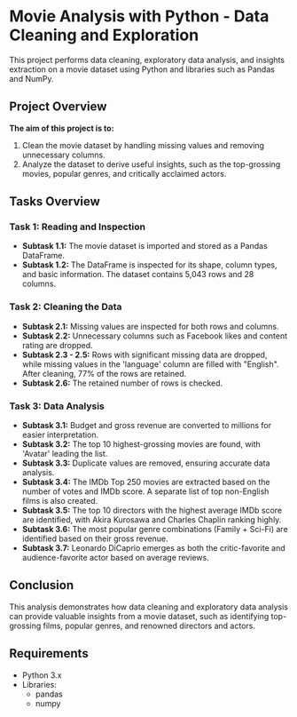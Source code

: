 # Movie Analysis with Python - Data Cleaning and Exploration

This project performs data cleaning, exploratory data analysis, and insights extraction on a movie dataset using Python and libraries such as Pandas and NumPy.

## Project Overview
**The aim of this project is to:**
1. Clean the movie dataset by handling missing values and removing unnecessary columns.
2. Analyze the dataset to derive useful insights, such as the top-grossing movies, popular genres, and critically acclaimed actors.

## Tasks Overview

### Task 1: Reading and Inspection
- **Subtask 1.1:** The movie dataset is imported and stored as a Pandas DataFrame.
- **Subtask 1.2:** The DataFrame is inspected for its shape, column types, and basic information. The dataset contains 5,043 rows and 28 columns.

### Task 2: Cleaning the Data
- **Subtask 2.1:** Missing values are inspected for both rows and columns.
- **Subtask 2.2:** Unnecessary columns such as Facebook likes and content rating are dropped.
- **Subtask 2.3 - 2.5:** Rows with significant missing data are dropped, while missing values in the 'language' column are filled with "English". After cleaning, 77% of the rows are retained.
- **Subtask 2.6:** The retained number of rows is checked.

### Task 3: Data Analysis
- **Subtask 3.1:** Budget and gross revenue are converted to millions for easier interpretation.
- **Subtask 3.2:** The top 10 highest-grossing movies are found, with 'Avatar' leading the list.
- **Subtask 3.3:** Duplicate values are removed, ensuring accurate data analysis.
- **Subtask 3.4:** The IMDb Top 250 movies are extracted based on the number of votes and IMDb score. A separate list of top non-English films is also created.
- **Subtask 3.5:** The top 10 directors with the highest average IMDb score are identified, with Akira Kurosawa and Charles Chaplin ranking highly.
- **Subtask 3.6:** The most popular genre combinations (Family + Sci-Fi) are identified based on their gross revenue.
- **Subtask 3.7:** Leonardo DiCaprio emerges as both the critic-favorite and audience-favorite actor based on average reviews.

## Conclusion
This analysis demonstrates how data cleaning and exploratory data analysis can provide valuable insights from a movie dataset, such as identifying top-grossing films, popular genres, and renowned directors and actors.

## Requirements
- Python 3.x
- Libraries:
  - pandas
  - numpy
